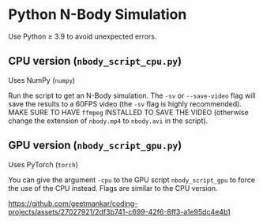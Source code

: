 # Python N-Body Simulation

Use Python $\geq$ 3.9 to avoid unexpected errors.

## CPU version (`nbody_script_cpu.py`)

Uses NumPy (`numpy`)

Run the script to get an N-Body simulation. The `-sv` or `--save-video` flag will save the results to a 60FPS video (the `-sv` flag is highly recommended). MAKE SURE TO HAVE `ffmpeg` INSTALLED TO SAVE THE VIDEO (otherwise change the extension of `nbody.mp4` to `nbody.avi` in the script).

## GPU version (`nbody_script_gpu.py`)

Uses PyTorch (`torch`)

You can give the argument `-cpu` to the GPU script `nbody_script_gpu` to force the use of the CPU instead. Flags are similar to the CPU version.

https://github.com/geetmankar/coding-projects/assets/27027921/2df3b741-c699-42f6-8ff3-a1e95dc4e4b1

